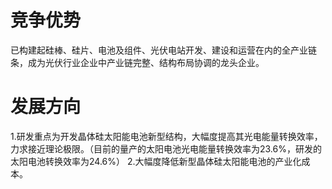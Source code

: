 
# 竞争优势
已构建起硅棒、硅片、电池及组件、光伏电站开发、建设和运营在内的全产业链条，成为光伏行业企业中产业链完整、结构布局协调的龙头企业。

# 发展方向
1.研发重点为开发晶体硅太阳能电池新型结构，大幅度提高其光电能量转换效率，力求接近理论极限。（目前的量产的太阳电池光电能量转换效率为23.6%，研发的太阳电池转换效率为24.6%）
2.大幅度降低新型晶体硅太阳能电池的产业化成本。